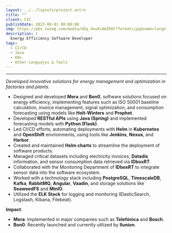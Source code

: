 ```yaml
---
layout: ../../layouts/project.astro
title: ""
client: CIC
publishDate: 2023-08-01 00:00:00
img: https://pbs.twimg.com/media/GEq_4euXcAAZhbF?format=jpg&name=large
description: |
  Energy Efficiency Software Developer
tags:
  - CI/CD
  - Java
  - K8s
  - Other Lenguajes & Tools
---
```


****

_Developed innovative solutions for energy management and optimization in factories and plants._

*	Designed and developed **Mera** and **Bon0**, software solutions focused on energy efficiency, implementing features such as ISO 50001 baseline calculation, invoice management, signal optimization, and consumption forecasting using models like **Holt-Winters** and **Prophet**.
*	Developed **RESTful APIs** using **Java (Spring)** and implemented forecasting models with **Python (Flask)**.
*	Led CI/CD efforts, automating deployments with **Helm** in **Kubernetes** and **OpenShift** environments, using tools like **Jenkins**, **Nexus**, and **Harbor**.
*	Created and maintained **Helm charts** to streamline the deployment of software products.
*	Managed critical datasets including electricity invoices, **Datadis** information, and sensor consumption data retrieved via **IDboxRT**.
*	Collaborated with the Monitoring Department of **IDboxRT** to integrate sensor data into the software ecosystem.
*	Worked with a technology stack including **PostgreSQL**, **TimescaleDB**, **Kafka**, **RabbitMQ**, **Angular**, **Vaadin**, and storage solutions like **SeaweedFS** and **MinIO**.
*	Utilized the **ELK Stack** for logging and monitoring (ElasticSearch, Logstash, Kibana, Filebeat).

**Impact**:

*	**Mera**: 
  Implemented in major companies such as **Telefónica** and **Bosch**.
*	**Bon0**: 
  Recently launched and currently utilized by **Ilunion**.